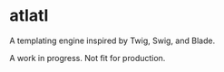 # atlatl

A templating engine inspired by Twig, Swig, and Blade.

A work in progress. Not fit for production.
